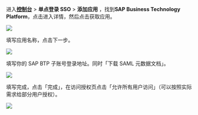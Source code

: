 <IntegrationDetailCard :title="`在 ${$localeConfig.brandName} 中创建应用`">

进入[**控制台**](https://console.authing.cn) > **单点登录 SSO** > **添加应用** ，找到**SAP Business Technology Platform**，点击进入详情，然后点击获取应用。

![](~@imagesZhCn/integration/sap-btp/1-1.png)

填写应用名称，点击下一步。

![](~@imagesZhCn/integration/sap-btp/1-2.png)

填写你的 SAP BTP 子账号登录地址。同时「下载 SAML 元数据文档」。

![](~@imagesZhCn/integration/sap-btp/1-3.png)

填写完成，点击「完成」，在访问授权页点击「允许所有用户访问」（可以按照实际需求给部分用户授权）。

![](~@imagesZhCn/integration/sap-btp/1-4.png)

</IntegrationDetailCard>
